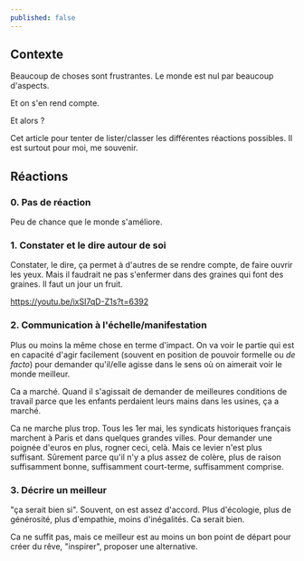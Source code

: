 ```yaml
---
published: false
---
```

## Contexte

Beaucoup de choses sont frustrantes. Le monde est nul par beaucoup d'aspects.

Et on s'en rend compte.

Et alors ?

Cet article pour tenter de lister/classer les différentes réactions possibles. Il est surtout pour moi, me souvenir.


## Réactions

### 0. Pas de réaction

Peu de chance que le monde s'améliore.


### 1. Constater et le dire autour de soi

Constater, le dire, ça permet à d'autres de se rendre compte, de faire ouvrir les yeux.
Mais il faudrait ne pas s'enfermer dans des graines qui font des graines. Il faut un jour un fruit.

https://youtu.be/ixSI7qD-Z1s?t=6392


### 2. Communication à l'échelle/manifestation

Plus ou moins la même chose en terme d'impact. On va voir le partie qui est en capacité d'agir facilement (souvent en position de pouvoir formelle ou *de facto*) pour demander qu'il/elle agisse dans le sens où on aimerait voir le monde meilleur.

Ca a marché. Quand il s'agissait de demander de meilleures conditions de travail parce que les enfants perdaient leurs mains dans les usines, ça a marché.

Ca ne marche plus trop. Tous les 1er mai, les syndicats historiques français marchent à Paris et dans quelques grandes villes. Pour demander une poignée d'euros en plus, rogner ceci, celà. Mais ce levier n'est plus suffisant. Sûrement parce qu'il n'y a plus assez de colère, plus de raison suffisamment bonne, suffisamment court-terme, suffisamment comprise.


### 3. Décrire un meilleur

"ça serait bien si". 
Souvent, on est assez d'accord. Plus d'écologie, plus de générosité, plus d'empathie, moins d'inégalités. Ca serait bien.

Ca ne suffit pas, mais ce meilleur est au moins un bon point de départ pour créer du rêve, "inspirer", proposer une alternative.
